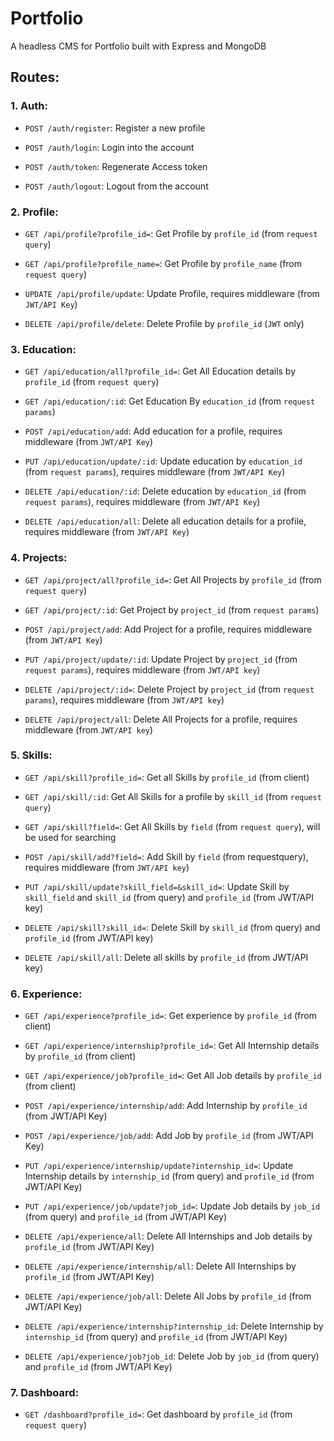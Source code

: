 # Portfolio

A headless CMS for Portfolio built with Express and MongoDB

## Routes:

### 1. Auth:

- `POST /auth/register`: Register a new profile

- `POST /auth/login`: Login into the account

- `POST /auth/token`: Regenerate Access token

- `POST /auth/logout`: Logout from the account


### 2. Profile:

-  `GET /api/profile?profile_id=`: Get Profile by `profile_id` (from `request query`)

-  `GET /api/profile?profile_name=`: Get Profile by `profile_name` (from `request query`)

-  `UPDATE /api/profile/update`: Update Profile, requires middleware (from `JWT/API Key`)

-  `DELETE /api/profile/delete`: Delete Profile by `profile_id` (`JWT` only)


### 3. Education:

-  `GET /api/education/all?profile_id=`: Get All Education details by `profile_id` (from `request query`)

-  `GET /api/education/:id`: Get Education By `education_id` (from `request params`)

-  `POST /api/education/add`: Add education for a profile, requires middleware (from `JWT/API Key`)

-  `PUT /api/education/update/:id`: Update education by `education_id` (from `request params`), requires middleware (from `JWT/API Key`)

-  `DELETE /api/education/:id`:  Delete education by `education_id` (from `request params`), requires middleware (from `JWT/API Key`)

-  `DELETE /api/education/all`: Delete all education details for a profile, requires middleware (from `JWT/API Key`)


### 4. Projects:

-  `GET /api/project/all?profile_id=`: Get All Projects by `profile_id` (from `request query`)

-  `GET /api/project/:id`: Get Project by `project_id` (from `request params`)

-  `POST /api/project/add`: Add Project for a profile, requires middleware (from `JWT/API Key`)

-  `PUT /api/project/update/:id`: Update Project by `project_id` (from `request params`), requires middleware (from `JWT/API key`)

-  `DELETE /api/project/:id=`: Delete Project by `project_id` (from `request params`), requires middleware (from `JWT/API key`)

-  `DELETE /api/project/all`: Delete All Projects for a profile, requires middleware (from `JWT/API key`)


### 5. Skills:

-  `GET /api/skill?profile_id=`: Get all Skills by `profile_id` (from client)

-  `GET /api/skill/:id`: Get All Skills for a profile by `skill_id` (from `request query`)

-  `GET /api/skill?field=`: Get All Skills by `field` (from `request query`), will be used for searching

-  `POST /api/skill/add?field=`: Add Skill by `field` (from requestquery), requires middleware (from `JWT/API key`)

-  `PUT /api/skill/update?skill_field=&skill_id=`: Update Skill by `skill_field` and `skill_id` (from query) and `profile_id` (from JWT/API key)

-  `DELETE /api/skill?skill_id=`: Delete Skill by `skill_id` (from query) and `profile_id` (from JWT/API key)

-  `DELETE /api/skill/all`: Delete all skills by `profile_id` (from JWT/API key)


### 6. Experience:

-  `GET /api/experience?profile_id=`: Get experience by `profile_id` (from client)

-  `GET /api/experience/internship?profile_id=`: Get All Internship details by `profile_id` (from client)

-  `GET /api/experience/job?profile_id=`: Get All Job details by `profile_id` (from client)

-  `POST /api/experience/internship/add`: Add Internship by `profile_id` (from JWT/API Key)

-  `POST /api/experience/job/add`: Add Job by `profile_id` (from JWT/API Key)

-  `PUT /api/experience/internship/update?internship_id=`: Update Internship details by `internship_id` (from query) and `profile_id` (from JWT/API Key)

-  `PUT /api/experience/job/update?job_id=`: Update Job details by `job_id` (from query) and `profile_id` (from JWT/API Key)

-  `DELETE /api/experience/all`: Delete All Internships and Job details by `profile_id` (from JWT/API Key)

-  `DELETE /api/experience/internship/all`: Delete All Internships by `profile_id` (from JWT/API Key)

-  `DELETE /api/experience/job/all`: Delete All Jobs by `profile_id` (from JWT/API Key)

-  `DELETE /api/experience/internship?internship_id`: Delete Internship by `internship_id` (from query) and `profile_id` (from JWT/API Key)

-  `DELETE /api/experience/job?job_id`: Delete Job by `job_id` (from query) and `profile_id` (from JWT/API Key)


### 7. Dashboard:

- `GET /dashboard?profile_id=`: Get dashboard by `profile_id` (from `request query`)